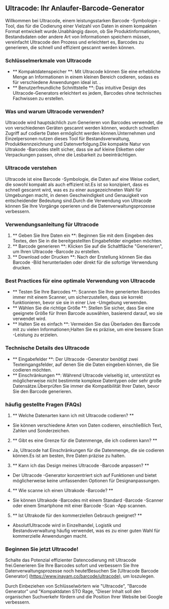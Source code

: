## Ultracode: Ihr Anlaufer-Barcode-Generator

Willkommen bei Ultracode, einem leistungsstarken Barcode -Symbologie -Tool, das für die Codierung einer Vielzahl von Daten in einem kompakten Format entwickelt wurde.Unabhängig davon, ob Sie Produktinformationen, Bestandsdaten oder andere Art von Informationen speichern müssen, vereinfacht Ultracode den Prozess und erleichtert es, Barcodes zu generieren, die schnell und effizient gescannt werden können.

### Schlüsselmerkmale von Ultracode

- ** Kompaktdatenspeicher **: Mit Ultracode können Sie eine erhebliche Menge an Informationen in einem kleinen Bereich codieren, sodass es für verschiedene Anwendungen ideal ist.
.
- ** Benutzerfreundliche Schnittstelle **: Das intuitive Design des Ultracode-Generators erleichtert es jedem, Barcodes ohne technisches Fachwissen zu erstellen.

### Was und warum Ultracode verwenden?

Ultracode wird hauptsächlich zum Generieren von Barcodes verwendet, die von verschiedenen Geräten gescannt werden können, wodurch schnellen Zugriff auf codierte Daten ermöglicht werden können.Unternehmen und Einzelpersonen nutzen dieses Tool für Bestandsverwaltung, Produktkennzeichnung und Datenverfolgung.Die kompakte Natur von Ultrakode -Barcodes stellt sicher, dass sie auf kleine Etiketten oder Verpackungen passen, ohne die Lesbarkeit zu beeinträchtigen.

### Ultracode verstehen

Ultracode ist eine Barcode -Symbologie, die Daten auf eine Weise codiert, die sowohl kompakt als auch effizient ist.Es ist so konzipiert, dass es schnell gescannt wird, was es zu einer ausgezeichneten Wahl für Umgebungen macht, in denen Geschwindigkeit und Genauigkeit von entscheidender Bedeutung sind.Durch die Verwendung von Ultracode können Sie Ihre Vorgänge operieren und die Datenverwaltungsprozesse verbessern.

### Verwendungsanleitung für Ultracode

1. ** Geben Sie Ihre Daten ein **: Beginnen Sie mit dem Eingeben des Textes, den Sie in die bereitgestellten Eingabefelder eingeben möchten.
2. ** Barcode generieren **: Klicken Sie auf die Schaltfläche "Generieren", um Ihren Ultracode -Barcode zu erstellen.
3. ** Download oder Drucken **: Nach der Erstellung können Sie das Barcode -Bild herunterladen oder direkt für die sofortige Verwendung drucken.

### Best Practices für eine optimale Verwendung von Ultracode

- ** Testen Sie Ihre Barcodes **: Scannen Sie Ihre generierten Barcodes immer mit einem Scanner, um sicherzustellen, dass sie korrekt funktionieren, bevor sie sie in einer Live -Umgebung verwenden.
- ** Wählen Sie die richtige Größe **: Stellen Sie sicher, dass Sie eine geeignete Größe für Ihren Barcode auswählen, basierend darauf, wo sie verwendet wird.
- ** Halten Sie es einfach **: Vermeiden Sie das Überladen des Barcode mit zu vielen Informationen;Halten Sie es präzise, ​​um eine bessere Scan -Leistung zu erzielen.

### Technische Details des Ultracode

- ** Eingabefelder **: Der Ultracode -Generator benötigt zwei Texteingangsfelder, auf denen Sie die Daten eingeben können, die Sie codieren möchten.
- ** Einschränkungen **: Während Ultracode vielseitig ist, unterstützt es möglicherweise nicht bestimmte komplexe Datentypen oder sehr große Datensätze.Überprüfen Sie immer die Kompatibilität Ihrer Daten, bevor Sie den Barcode generieren.

### häufig gestellte Fragen (FAQs)

1. ** Welche Datenarten kann ich mit Ultracode codieren? **
- Sie können verschiedene Arten von Daten codieren, einschließlich Text, Zahlen und Sonderzeichen.

2. ** Gibt es eine Grenze für die Datenmenge, die ich codieren kann? **
- Ja, Ultracode hat Einschränkungen für die Datenmenge, die sie codieren können.Es ist am besten, Ihre Daten präzise zu halten.

3. ** Kann ich das Design meines Ultracode -Barcode anpassen? **
- Der Ultracode -Generator konzentriert sich auf Funktionen und bietet möglicherweise keine umfassenden Optionen für Designanpassungen.

4. ** Wie scanne ich einen Ultrakode -Barcode? **
- Sie können Ultrakode -Barcodes mit einem Standard -Barcode -Scanner oder einem Smartphone mit einer Barcode -Scan -App scannen.

5. ** Ist Ultrakode für den kommerziellen Gebrauch geeignet? **
- Absolut!Ultracode wird in Einzelhandel, Logistik und Bestandsverwaltung häufig verwendet, was es zu einer guten Wahl für kommerzielle Anwendungen macht.

### Beginnen Sie jetzt Ultracode!

Schalte das Potenzial effizienter Datencodierung mit Ultracode frei.Generieren Sie Ihre Barcodes sofort und verbessern Sie Ihre Datenverwaltungsprozesse noch heute!Besuchen Sie [Ultracode Barcode Generator] (https://www.inayam.co/barcode/ultracode), um loszulegen.

Durch Einbeziehen von Schlüsselwörtern wie "Ultracode", "Barcode Generator" und "Kompaktdaten STO Rage, "Dieser Inhalt soll den organischen Suchverkehr fördern und die Position Ihrer Website bei Google verbessern.